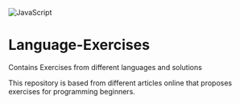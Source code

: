 ![JavaScript](https://img.shields.io/badge/javascript-%23323330.svg?style=for-the-badge&logo=javascript&logoColor=%23F7DF1E)

# Language-Exercises
Contains Exercises from different languages and solutions

This repository is based from different articles online that proposes exercises for programming beginners.
